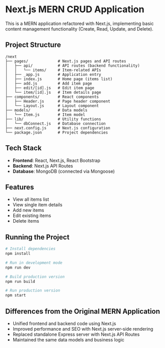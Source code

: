# Next.js MERN CRUD Application

This is a MERN application refactored with Next.js, implementing basic content management functionality (Create, Read, Update, and Delete).

## Project Structure

```
/next
├── pages/             # Next.js pages and API routes
│   ├── api/           # API routes (backend functionality)
│   │   └── items/     # Item-related APIs
│   ├── _app.js        # Application entry
│   ├── index.js       # Home page (items list)
│   ├── add.js         # Add item page
│   ├── edit/[id].js   # Edit item page
│   └── item/[id].js   # Item details page
├── components/        # React components
│   ├── Header.js      # Page header component
│   └── Layout.js      # Layout component
├── models/            # Data models
│   └── Item.js        # Item model
├── lib/               # Utility functions
│   └── dbConnect.js   # Database connection
├── next.config.js     # Next.js configuration
└── package.json       # Project dependencies
```

## Tech Stack

- **Frontend**: React, Next.js, React Bootstrap
- **Backend**: Next.js API Routes
- **Database**: MongoDB (connected via Mongoose)

## Features

- View all items list
- View single item details
- Add new items
- Edit existing items
- Delete items

## Running the Project

```bash
# Install dependencies
npm install

# Run in development mode
npm run dev

# Build production version
npm run build

# Run production version
npm start
```

## Differences from the Original MERN Application

- Unified frontend and backend code using Next.js
- Improved performance and SEO with Next.js server-side rendering
- Replaced standalone Express server with Next.js API Routes
- Maintained the same data models and business logic